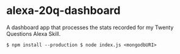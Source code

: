 # alexa-20q-dashboard

A dashboard app that processes the stats recorded for my Twenty Questions Alexa Skill.

`
$ npm install --production
$ node index.js <mongodbURI>
`